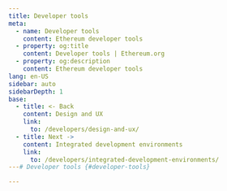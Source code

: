 ```yaml
---
title: Developer tools
meta:
  - name: Developer tools
    content: Ethereum developer tools
  - property: og:title
    content: Developer tools | Ethereum.org
  - property: og:description
    content: Ethereum developer tools
lang: en-US
sidebar: auto
sidebarDepth: 1
base:
  - title: <- Back
    content: Design and UX
    link:
      to: /developers/design-and-ux/
  - title: Next ->
    content: Integrated development environments
    link:
      to: /developers/integrated-development-environments/
---# Developer tools {#developer-tools}

---
```


<CardList :items="$page.frontmatter.base" />
